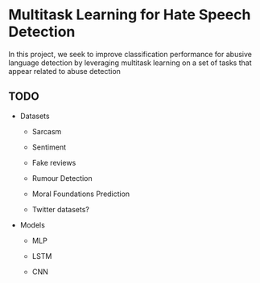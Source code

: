 # Multitask Learning for Hate Speech Detection

In this project, we seek to improve classification performance for abusive language detection by leveraging multitask learning on a set of tasks that appear related to abuse detection

## TODO

- Datasets

  - Sarcasm

  - Sentiment

  - Fake reviews

  - Rumour Detection

  - Moral Foundations Prediction

  - Twitter datasets?

- Models

  - MLP

  - LSTM

  - CNN

